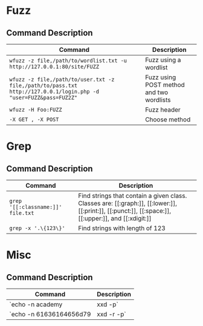 # Fuzz

## Command	Description
| Command                                                                                      | Description                                           |
|---------------------------------------------------------------------------------------------|-------------------------------------------------------|
| `wfuzz -z file,/path/to/wordlist.txt -u http://127.0.0.1:80/site/FUZZ`                       | Fuzz using a wordlist                                |
| `wfuzz -z file,/path/to/user.txt -z file,/path/to/pass.txt http://127.0.0.1/login.php -d "user=FUZZ&pass=FUZ2Z"` | Fuzz using POST method and two wordlists |
| `wfuzz -H Foo:FUZZ`                                                                          | Fuzz header                                           |
| `-X GET , -X POST`                                                                           | Choose method                                         |

# Grep

## Command	Description
| Command                                                                                      | Description                                           |
|---------------------------------------------------------------------------------------------|-------------------------------------------------------|
| `grep '[[:classname:]]' file.txt`                                                           | Find strings that contain a given class. Classes are: [[:graph:]], [[:lower:]], [[:print:]], [[:punct:]], [[:space:]], [[:upper:]], and [[:xdigit:]] |
| `grep -x '.\{123\}'`                                                                         | Find strings with length of 123                       |

# Misc

## Command	Description
| Command                                                                                      | Description                                           |
|---------------------------------------------------------------------------------------------|-------------------------------------------------------|
| `echo -n academy | xxd -p`                                                                  | Convert hex to ASCII                                  |
| `echo -n 61636164656d79 | xxd -r -p`                                                       | Convert ASCII to hex                                  |
